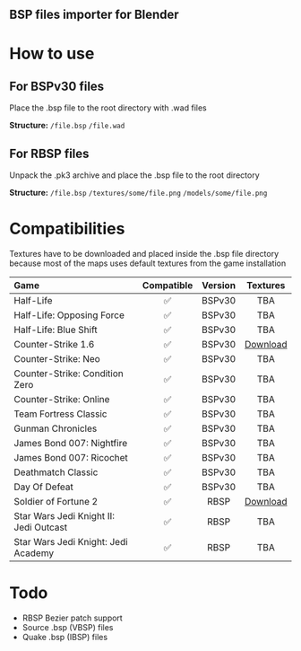 ## BSP files importer for Blender

# How to use   

## For BSPv30 files

Place the .bsp file to the root directory with .wad files

 **Structure:**
```/file.bsp```
```/file.wad```

## For RBSP files

Unpack the .pk3 archive and place the .bsp file to the root directory

 **Structure:**
 ```/file.bsp```
```/textures/some/file.png```
```/models/some/file.png```

# Compatibilities      

Textures have to be downloaded and placed inside the .bsp file directory because most of the maps uses default textures from the game installation

| Game | Compatible | Version | Textures |
| :------ | :------: | :------: | :------: |
| Half-Life | ✅ | BSPv30 | TBA
| Half-Life: Opposing Force | ✅ | BSPv30 | TBA
| Half-Life: Blue Shift | ✅ | BSPv30 | TBA
| Counter-Strike 1.6 | ✅ | BSPv30 | [Download](http://51.83.79.197/cs16_textures.tar.gz)
| Counter-Strike: Neo  | ✅ | BSPv30 | TBA
| Counter-Strike: Condition Zero  | ✅ | BSPv30 | TBA
| Counter-Strike: Online  | ✅ | BSPv30 | TBA
| Team Fortress Classic | ✅ | BSPv30 | TBA
| Gunman Chronicles  | ✅ | BSPv30 | TBA
| James Bond 007: Nightfire  | ✅ | BSPv30 | TBA
| James Bond 007: Ricochet  | ✅ | BSPv30 | TBA
| Deathmatch Classic  | ✅ | BSPv30 | TBA
| Day Of Defeat  | ✅ | BSPv30 | TBA
| Soldier of Fortune 2 | ✅ | RBSP | [Download](http://51.83.79.197/sof2_textures.tar.gz)
| Star Wars Jedi Knight II: Jedi Outcast | ✅ | RBSP | TBA
| Star Wars Jedi Knight: Jedi Academy | ✅ | RBSP | TBA

# Todo

- RBSP Bezier patch support
- Source .bsp (VBSP) files
- Quake .bsp (IBSP) files
